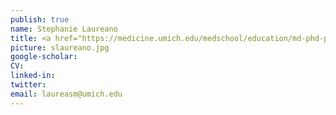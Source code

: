 ```yaml
---
publish: true
name: Stephanie Laureano
title: <a href="https://medicine.umich.edu/medschool/education/md-phd-program/um-smart-undergrad-summer-program" target='_blank'>UM-SMART Summer Student</a> </br>From <a href="http://www.upr.edu/humacao/" target='_blank'>University of Puerto Rico at Humacao</a>
picture: slaureano.jpg
google-scholar: 
CV:
linked-in: 
twitter:
email: laureasm@umich.edu
---
```


